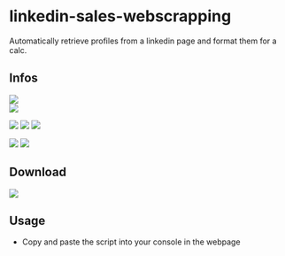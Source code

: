 # linkedin-sales-webscrapping
Automatically retrieve profiles from a linkedin page and format them for a calc.

## Infos
[![](https://tokei.rs/b1/github/baramex/linkedin-sales-webscrapping)]()<br/>
[![](https://img.shields.io/github/languages/top/baramex/linkedin-sales-webscrapping?style=for-the-badge)]()

[![](https://img.shields.io/github/downloads/baramex/linkedin-sales-webscrapping/total?style=for-the-badge)](https://github.com/baramex/linkedin-sales-webscrapping/releases/)
[![](https://img.shields.io/github/v/release/baramex/linkedin-sales-webscrapping?style=for-the-badge&label=last%20release)](https://github.com/baramex/linkedin-sales-webscrapping/releases/latest/)
[![](https://img.shields.io/github/release-date/baramex/linkedin-sales-webscrapping.svg?style=for-the-badge&label=last%20release%20date)](https://github.com/baramex/linkedin-sales-webscrapping/releases/latest/)

[![](https://img.shields.io/github/license/baramex/linkedin-sales-webscrapping?style=for-the-badge)](https://choosealicense.com/licenses/lgpl-3.0/)
[![](https://img.shields.io/badge/author-baramex-red?style=for-the-badge)](https://github.com/baramex/)

## Download
[![](https://img.shields.io/github/v/release/baramex/linkedin-sales-webscrapping?style=for-the-badge&label=last%20release)](https://github.com/baramex/linkedin-sales-webscrapping/releases/latest/)<br/>

## Usage
- Copy and paste the script into your console in the webpage
